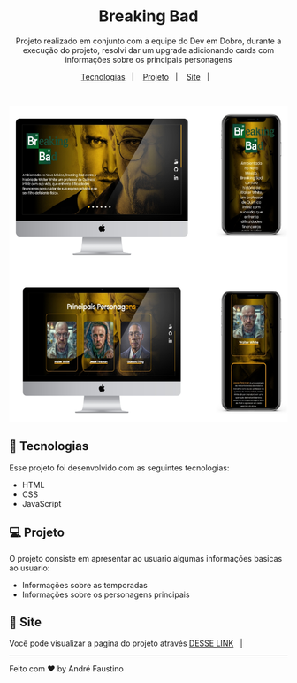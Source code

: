 


<h1 align="center">Breaking Bad</h1>

<p align="center">
  Projeto realizado em conjunto com a equipe do Dev em Dobro, durante a execução do projeto, resolvi dar um upgrade adicionando
  cards com informações sobre os principais personagens</p>

<p align="center">
  <a href="#-tecnologias">Tecnologias</a>&nbsp;&nbsp;&nbsp;|&nbsp;&nbsp;&nbsp;
  <a href="#-projeto">Projeto</a>&nbsp;&nbsp;&nbsp;|&nbsp;&nbsp;&nbsp;
  <a href="#-site">Site</a>&nbsp;&nbsp;&nbsp;|&nbsp;&nbsp;&nbsp;
</p>


<br>

<p align="center">
  <img alt="Note e Celuluar" src="https://github.com/Andre-FOliveira/breaking-bad/blob/main/src/imagens/tela.jpg?raw=true">
  
</p>

## 🚀 Tecnologias

Esse projeto foi desenvolvido com as seguintes tecnologias:

- HTML
- CSS
- JavaScript

## 💻 Projeto

O projeto consiste em apresentar ao usuario algumas informações basicas ao usuario:
- Informações sobre as temporadas
- Informações sobre os personagens principais


## 🔖 Site

Você pode visualizar a pagina do projeto através <a href="https://breaking-bad00.netlify.app" target="_blank">DESSE LINK</a>&nbsp;&nbsp;&nbsp;|&nbsp;&nbsp;&nbsp;


---

Feito com ♥ by André Faustino
